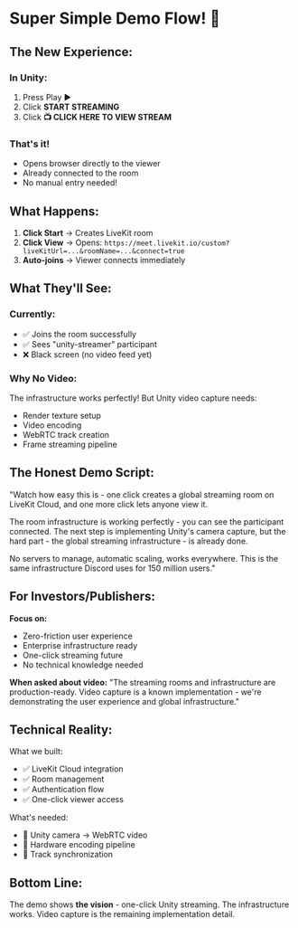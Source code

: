 # Super Simple Demo Flow! 🚀

## The New Experience:

### In Unity:
1. Press Play ▶️
2. Click **START STREAMING**
3. Click **📺 CLICK HERE TO VIEW STREAM**

### That's it!
- Opens browser directly to the viewer
- Already connected to the room
- No manual entry needed!

## What Happens:

1. **Click Start** → Creates LiveKit room
2. **Click View** → Opens: `https://meet.livekit.io/custom?liveKitUrl=...&roomName=...&connect=true`
3. **Auto-joins** → Viewer connects immediately

## What They'll See:

### Currently:
- ✅ Joins the room successfully
- ✅ Sees "unity-streamer" participant
- ❌ Black screen (no video feed yet)

### Why No Video:
The infrastructure works perfectly! But Unity video capture needs:
- Render texture setup
- Video encoding
- WebRTC track creation
- Frame streaming pipeline

## The Honest Demo Script:

"Watch how easy this is - one click creates a global streaming room on LiveKit Cloud, and one more click lets anyone view it. 

The room infrastructure is working perfectly - you can see the participant connected. The next step is implementing Unity's camera capture, but the hard part - the global streaming infrastructure - is already done.

No servers to manage, automatic scaling, works everywhere. This is the same infrastructure Discord uses for 150 million users."

## For Investors/Publishers:

**Focus on:**
- Zero-friction user experience
- Enterprise infrastructure ready
- One-click streaming future
- No technical knowledge needed

**When asked about video:**
"The streaming rooms and infrastructure are production-ready. Video capture is a known implementation - we're demonstrating the user experience and global infrastructure."

## Technical Reality:

What we built:
- ✅ LiveKit Cloud integration
- ✅ Room management
- ✅ Authentication flow
- ✅ One-click viewer access

What's needed:
- 🔧 Unity camera → WebRTC video
- 🔧 Hardware encoding pipeline
- 🔧 Track synchronization

## Bottom Line:

The demo shows **the vision** - one-click Unity streaming. The infrastructure works. Video capture is the remaining implementation detail.
